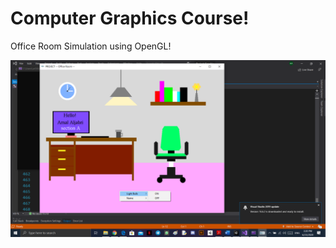# Computer Graphics Course!

Office Room Simulation using OpenGL! 

![](https://github.com/AmalAljabri/Computer-Graphics/blob/master/Office%20Room.png)
